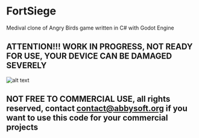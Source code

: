 # FortSiege
Medival clone of Angry Birds game written in C# with Godot Engine


## ATTENTION!!! WORK IN PROGRESS, NOT READY FOR USE, YOUR DEVICE CAN BE DAMAGED SEVERELY

![alt text](https://psv4.userapi.com/c237131/u20504819/docs/d54/fac2fa832800/Screenshot_2022-01-11_at_23_03_02.png?extra=cRZ4Xx8ZmrrZNTViGvKlk4BSadjivSc04qqWW9y_MXcfxN0xptBUlVxs0q3RW2E4CkF8Q_6sBICTVz-GfsXLJrpC65XmsfuNTEEy52qEKJho0nm4MJE2k7ylorvkOIDTvb7TFm6VWMAbsCH1jguIng)


## NOT FREE TO COMMERCIAL USE, all rights reserved, contact contact@abbysoft.org if you want to use this code for your commercial projects
